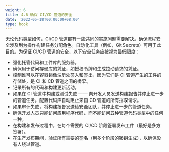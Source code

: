 ```yaml
---
weight: 6
title: 4.6 确保 CI/CD 管道的安全
date: '2022-05-18T00:00:00+08:00'
type: book
---
```


无论代码类型如何，CI/CD 管道都有一些共同的实施问题需要解决。确保流程安全涉及到为操作构建任务分配角色。自动化工具（例如，Git Secrets）可用于此目的。为保证 CI/CD 管道的安全，以下安全任务应被视为最低限度：

-   强化托管代码和工件库的服务器。
-   确保用于访问存储库的凭证，如授权令牌和生成拉动请求的凭证。
-   控制谁可以在容器镜像注册处签入和签出，因为它们是 CI 管道产生的工件的存储处，是 CI 和 CD 管道之间的桥梁。
-   记录所有的代码和构建更新活动。
-   如果在 CI 管道中构建或测试失败 —— 向开发人员发送构建报告并停止进一步的管道任务。配置代码库自动阻止来自 CD 管道的所有拉取请求。
-   如果审计失败，将构建报告发送给安全团队，并停止进一步的管道任务。
-   确保开发人员只能访问应用程序代码，而不能访问五种管道代码类型中的任何一种。
-   在构建和发布过程中，在每个需要的 CI/CD 阶段签署发布工件（最好是多方签署）。
-   在生产发布期间，验证所有需要的签名（用多个阶段的密钥生成），以确保没有人绕过管道。